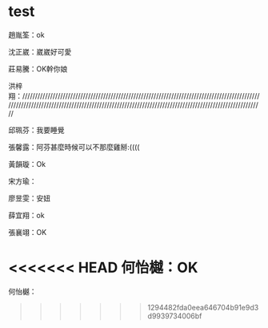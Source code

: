 # test

趙胤筌：ok

沈正崴：崴崴好可愛 

莊易騰：OK幹你娘

洪梓翔：///////////////////////////////////////////////////////////////////////////////////////////////////////////////////////////////////////////////////////////////////////////////////////////////////

邱珮芬：我要睡覺

張馨露：阿芬甚麼時候可以不那麼雞掰:((((

黃韻璇：Ok

宋方瑜：

廖昱雯：安妞

薛宜翔：ok

張襄翊：OK

<<<<<<< HEAD
何怡樾：OK
=======
何怡樾：
>>>>>>> 1294482fda0eea646704b91e9d3d9939734006bf
